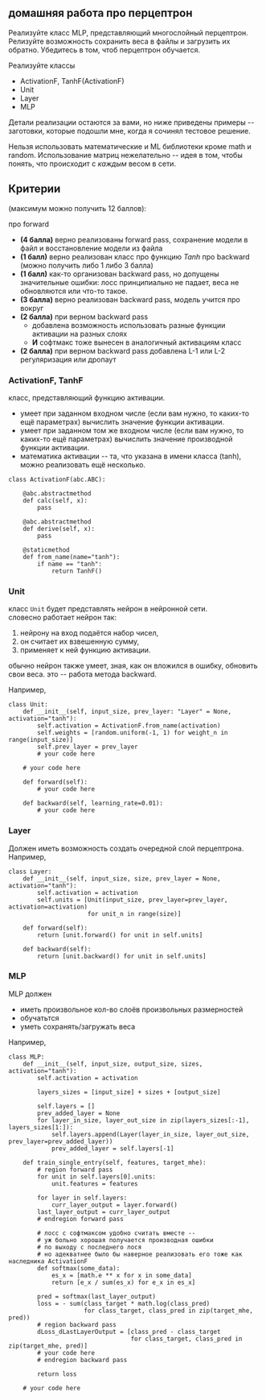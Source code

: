 ## домашняя работа про перцептрон

Реализуйте класс MLP, представляющий многослойный перцептрон. 
Релизуйте возможность сохранить веса в файлы и загрузить их обратно. 
Убедитесь в том, чтоб перцептрон обучается.

Реализуйте классы 
* ActivationF, TanhF(ActivationF)
* Unit
* Layer
* MLP

Детали реализации остаются за вами, но ниже приведены примеры -- заготовки, которые подошли мне, когда я сочинял тестовое решение.

Нельзя использовать математические и ML библиотеки кроме math и random. Использование матриц нежелательно -- идея в том, чтобы понять, что происходит с *каждым* весом в сети.

## Критерии 
(максимум можно получить 12 баллов):

про forward
* **(4 балла)** верно реализованы forward pass, сохранение модели в файл и восстановление модели из файла
* **(1 балл)** верно реализован класс про функцию *Tanh*
про backward (можно получить либо 1 либо 3 балла)
* **(1 балл)** как-то организован backward pass, но допущены значительные ошибки: лосс принципиально не падает, веса не обновляются или что-то такое.
* **(3 балла)** верно реализован backward pass, модель учится
про вокруг
* **(2 балла)** при верном backward pass 
  * добавлена возможность использовать разные функции активации на разных слоях 
  * **И** софтмакс тоже вынесен в аналогичный активациям класс
* **(2 балла)** при верном backward pass добавлена L-1 или L-2 регуляризация или дропаут

### ActivationF, TanhF
класс, представляющий функцию активации.  
* умеет при заданном входном числе (если вам нужно, то каких-то ещё параметрах) вычислить значение функции активации.  
* умеет при заданном том же входном числе (если вам нужно, то каких-то ещё параметрах) вычислить значение производной функции активации.  
* математика активации -- та, что указана в имени класса (tanh), можно реализовать ещё несколько.

```python3
class ActivationF(abc.ABC):

    @abc.abstractmethod
    def calc(self, x):
        pass

    @abc.abstractmethod
    def derive(self, x):
        pass

    @staticmethod
    def from_name(name="tanh"):
        if name == "tanh":
            return TanhF()
```

### Unit
класс `Unit` будет представлять нейрон в нейронной сети.  
словесно работает нейрон так: 
1. нейрону на вход подаётся набор чисел, 
2. он считает их взвешенную сумму, 
3. применяет к ней функцию активации.

обычно нейрон также умеет, зная, как он вложился в ошибку, обновить свои веса. это -- работа метода backward.

Например,
```python3
class Unit:
    def __init__(self, input_size, prev_layer: "Layer" = None, activation="tanh"):
        self.activation = ActivationF.from_name(activation)
        self.weights = [random.uniform(-1, 1) for weight_n in range(input_size)]
        self.prev_layer = prev_layer
        # your code here

    # your code here

    def forward(self):
        # your code here

    def backward(self, learning_rate=0.01):
        # your code here

```

### Layer
Должен иметь возможность создать очередной слой перцептрона. Например, 
```python3
class Layer:
    def __init__(self, input_size, size, prev_layer = None, activation="tanh"):
        self.activation = activation
        self.units = [Unit(input_size, prev_layer=prev_layer, activation=activation)
                      for unit_n in range(size)]
    
    def forward(self):
        return [unit.forward() for unit in self.units]

    def backward(self):
        return [unit.backward() for unit in self.units]
```
 

### MLP
MLP должен 
* иметь произвольное кол-во слоёв произвольных размерностей
* обучатьтся
* уметь сохранять/загружать веса

Например, 
```python3
class MLP:
    def __init__(self, input_size, output_size, sizes, activation="tanh"):
        self.activation = activation
        
        layers_sizes = [input_size] + sizes + [output_size]
        
        self.layers = []
        prev_added_layer = None
        for layer_in_size, layer_out_size in zip(layers_sizes[:-1], layers_sizes[1:]):
            self.layers.append(Layer(layer_in_size, layer_out_size, prev_layer=prev_added_layer))
            prev_added_layer = self.layers[-1]
    
    def train_single_entry(self, features, target_mhe):
        # region forward pass
        for unit in self.layers[0].units:
            unit.features = features

        for layer in self.layers:
            curr_layer_output = layer.forward()
        last_layer_output = curr_layer_output
        # endregion forward pass

        # лосс с софтмаксом удобно считать вместе -- 
        # уж больно хорошая получается производная ошибки
        # по выходу с последнего лося
        # но адекватнее было бы наверное реализовать его тоже как наследника ActivationF
        def softmax(some_data):
            es_x = [math.e ** x for x in some_data]
            return [e_x / sum(es_x) for e_x in es_x]

        pred = softmax(last_layer_output)
        loss = - sum(class_target * math.log(class_pred)
                     for class_target, class_pred in zip(target_mhe, pred))
        # region backward pass
        dLoss_dLastLayerOutput = [class_pred - class_target
                                  for class_target, class_pred in zip(target_mhe, pred)]
        # your code here
        # endregion backward pass

        return loss
        
    # your code here
```
